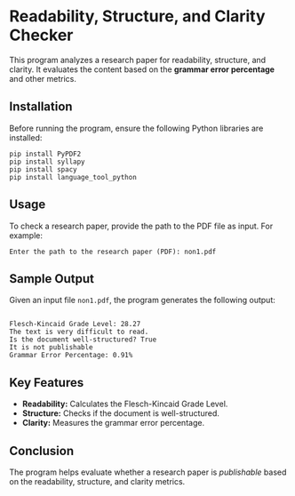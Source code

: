 <h1>Readability, Structure, and Clarity Checker</h1>

<p>This program analyzes a research paper for readability, structure, and clarity. It evaluates the content based on the <strong>grammar error percentage</strong> and other metrics.</p>

<h2>Installation</h2>
<p>Before running the program, ensure the following Python libraries are installed:</p>
<pre><code>pip install PyPDF2
pip install syllapy
pip install spacy
pip install language_tool_python
</code></pre>

<h2>Usage</h2>
<p>To check a research paper, provide the path to the PDF file as input. For example:</p>
<pre><code>Enter the path to the research paper (PDF): non1.pdf</code></pre>

<h2>Sample Output</h2>
<p>Given an input file <code>non1.pdf</code>, the program generates the following output:</p>
<pre><code>
Flesch-Kincaid Grade Level: 28.27
The text is very difficult to read.
Is the document well-structured? True
It is not publishable
Grammar Error Percentage: 0.91%
</code></pre>

<h2>Key Features</h2>
<ul>
  <li><strong>Readability:</strong> Calculates the Flesch-Kincaid Grade Level.</li>
  <li><strong>Structure:</strong> Checks if the document is well-structured.</li>
  <li><strong>Clarity:</strong> Measures the grammar error percentage.</li>
</ul>

<h2>Conclusion</h2>
<p>The program helps evaluate whether a research paper is <em>publishable</em> based on the readability, structure, and clarity metrics.</p>
